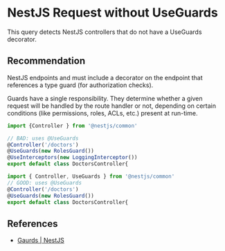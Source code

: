 # NestJS Request without UseGuards

This query detects NestJS controllers that do not have a UseGuards decorator.  

## Recommendation

NestJS endpoints and must include a decorator on the endpoint that references a type guard (for authorization checks).

Guards have a single responsibility. They determine whether a given request will be handled by the route handler or not, depending on certain conditions (like permissions, roles, ACLs, etc.) present at run-time. 

```ts
import {Controller } from '@nestjs/common'

// BAD: uses @UseGuards
@Controller('/doctors')
@UseGuards(new RolesGuard())
@UseInterceptors(new LoggingInterceptor())
export default class DoctorsController{
```


```ts
import { Controller, UseGuards } from '@nestjs/common'
// GOOD: uses @UseGuards
@Controller('/doctors')
@UseGuards(new RolesGuard())
export default class DoctorsController{
```

## References
- [Gaurds | NestJS](https://docs.nestjs.com/guards)
